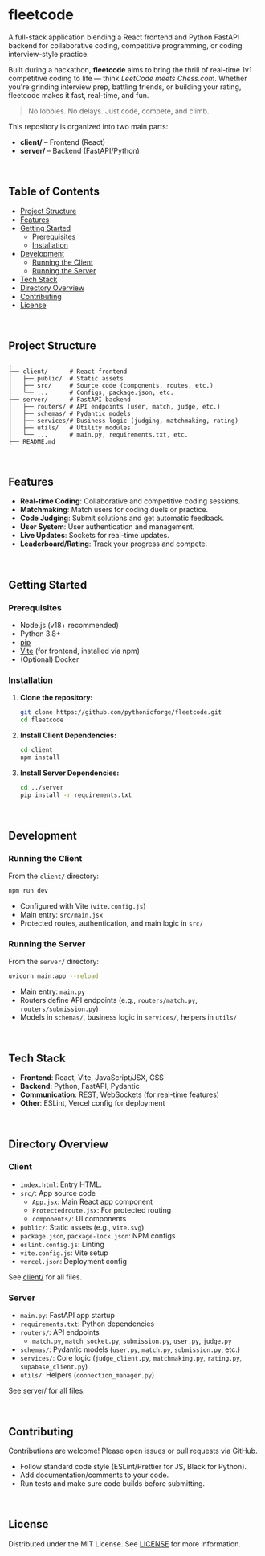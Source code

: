 # fleetcode

A full-stack application blending a React frontend and Python FastAPI backend for collaborative coding, competitive programming, or coding interview-style practice.

Built during a hackathon, **fleetcode** aims to bring the thrill of real-time 1v1 competitive coding to life — think *LeetCode meets Chess.com*. Whether you're grinding interview prep, battling friends, or building your rating, fleetcode makes it fast, real-time, and fun.  

> No lobbies. No delays. Just code, compete, and climb.

This repository is organized into two main parts:

- **client/** – Frontend (React)
- **server/** – Backend (FastAPI/Python)

<br/>

## Table of Contents

- [Project Structure](#project-structure)
- [Features](#features)
- [Getting Started](#getting-started)
  - [Prerequisites](#prerequisites)
  - [Installation](#installation)
- [Development](#development)
  - [Running the Client](#running-the-client)
  - [Running the Server](#running-the-server)
- [Tech Stack](#tech-stack)
- [Directory Overview](#directory-overview)
- [Contributing](#contributing)
- [License](#license)

<br/>

## Project Structure

```
.
├── client/      # React frontend
│   ├── public/  # Static assets
│   ├── src/     # Source code (components, routes, etc.)
│   └── ...      # Configs, package.json, etc.
├── server/      # FastAPI backend
│   ├── routers/ # API endpoints (user, match, judge, etc.)
│   ├── schemas/ # Pydantic models
│   ├── services/# Business logic (judging, matchmaking, rating)
│   ├── utils/   # Utility modules
│   └── ...      # main.py, requirements.txt, etc.
├── README.md
```

<br/>

## Features

- **Real-time Coding**: Collaborative and competitive coding sessions.
- **Matchmaking**: Match users for coding duels or practice.
- **Code Judging**: Submit solutions and get automatic feedback.
- **User System**: User authentication and management.
- **Live Updates**: Sockets for real-time updates.
- **Leaderboard/Rating**: Track your progress and compete.

<br/>

## Getting Started

### Prerequisites

- Node.js (v18+ recommended)
- Python 3.8+
- [pip](https://pip.pypa.io/)
- [Vite](https://vitejs.dev/) (for frontend, installed via npm)
- (Optional) Docker

### Installation

1. **Clone the repository:**
   ```bash
   git clone https://github.com/pythonicforge/fleetcode.git
   cd fleetcode
   ```

2. **Install Client Dependencies:**
   ```bash
   cd client
   npm install
   ```

3. **Install Server Dependencies:**
   ```bash
   cd ../server
   pip install -r requirements.txt
   ```
<br/>

## Development

### Running the Client

From the `client/` directory:
```bash
npm run dev
```
- Configured with Vite (`vite.config.js`)
- Main entry: `src/main.jsx`
- Protected routes, authentication, and main logic in `src/`

### Running the Server

From the `server/` directory:
```bash
uvicorn main:app --reload
```
- Main entry: `main.py`
- Routers define API endpoints (e.g., `routers/match.py`, `routers/submission.py`)
- Models in `schemas/`, business logic in `services/`, helpers in `utils/`

<br/>

## Tech Stack

- **Frontend**: React, Vite, JavaScript/JSX, CSS
- **Backend**: Python, FastAPI, Pydantic
- **Communication**: REST, WebSockets (for real-time features)
- **Other**: ESLint, Vercel config for deployment

<br/>

## Directory Overview

### Client

- `index.html`: Entry HTML.
- `src/`: App source code
  - `App.jsx`: Main React app component
  - `Protectedroute.jsx`: For protected routing
  - `components/`: UI components
- `public/`: Static assets (e.g., `vite.svg`)
- `package.json`, `package-lock.json`: NPM configs
- `eslint.config.js`: Linting
- `vite.config.js`: Vite setup
- `vercel.json`: Deployment config

See [client/](https://github.com/pythonicforge/fleetcode/tree/master/client) for all files.

### Server

- `main.py`: FastAPI app startup
- `requirements.txt`: Python dependencies
- `routers/`: API endpoints
  - `match.py`, `match_socket.py`, `submission.py`, `user.py`, `judge.py`
- `schemas/`: Pydantic models (`user.py`, `match.py`, `submission.py`, etc.)
- `services/`: Core logic (`judge_client.py`, `matchmaking.py`, `rating.py`, `supabase_client.py`)
- `utils/`: Helpers (`connection_manager.py`)

See [server/](https://github.com/pythonicforge/fleetcode/tree/master/server) for all files.

<br/>

## Contributing

Contributions are welcome! Please open issues or pull requests via GitHub.
- Follow standard code style (ESLint/Prettier for JS, Black for Python).
- Add documentation/comments to your code.
- Run tests and make sure code builds before submitting.

<br/>

## License

Distributed under the MIT License. See [LICENSE](LICENSE) for more information.
